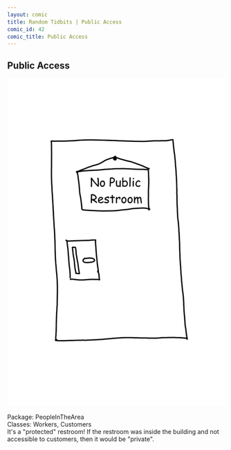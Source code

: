 ```yaml
---
layout: comic
title: Random Tidbits | Public Access
comic_id: 42
comic_title: Public Access
---
```


## Public Access

<img id="img42" class="img-fluid" src="/assets/images/42.png">

Package: PeopleInTheArea<br>Classes: Workers, Customers<br>It's a "protected" restroom! If the restroom was inside the building and not accessible to customers, then it would be "private".
